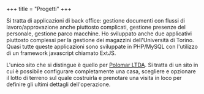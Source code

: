 +++
title = "Progetti"
+++

Si tratta di applicazioni di back office: gestione documenti con flussi di lavoro/approvazione anche piuttosto complicati, gestione presenze del personale, gestione parco macchine. Ho sviluppato anche due applicativi piuttosto complessi per la gestione dei magazzini dell'Università di Torino. Quasi tutte queste applicazioni sono sviluppate in PHP/MySQL con l'utilizzo di un framework javascript chiamato ExtJS.

L'unico sito che si distingue è quello per [Polomar LTDA](https://realestate.polomar.com.br). Si tratta di un sito in cui è possibile configurare completamente una casa, scegliere e opzionare il lotto di terreno sul quale costruirla e prenotare una visita in loco per definire gli ultimi dettagli dell'operazione.

